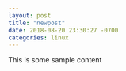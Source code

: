 ```yaml
---
layout: post
title: "newpost"
date: 2018-08-20 23:30:27 -0700
categories: linux
---
```


This is some sample content

